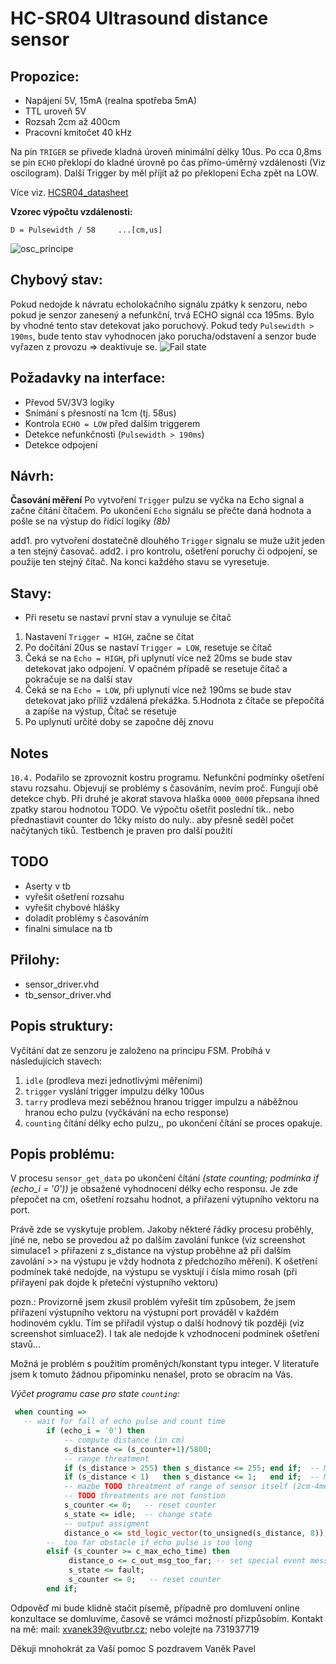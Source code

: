 # **HC-SR04** Ultrasound distance sensor

## **Propozice:**
* Napájení 5V, 15mA (realna spotřeba 5mA)
* TTL uroveň 5V
* Rozsah 2cm až 400cm
* Pracovní kmitočet 40 kHz

Na pin `TRIGER` se přivede kladná úroveň minimální délky 10us. Po cca 0,8ms se pin `ECHO` překlopí do kladné úrovně po čas přímo-úměrný vzdálenosti (Viz oscilogram). Další Trigger by měl příjít až po překlopení Echa zpět na LOW. 

Více viz. [HCSR04_datasheet](HCSR04_datasheet.pdf)

**Vzorec výpočtu vzdálenosti:**
```
D = Pulsewidth / 58     ...[cm,us]
````

![osc_principe](Img/Oscilograms/osc_principe.png)

## Chybový stav:
Pokud nedojde k návratu echolokačního signálu zpátky k senzoru, nebo pokud je senzor zanesený a nefunkční, trvá ECHO signál cca 195ms. Bylo by vhodné tento stav detekovat jako poruchový. Pokud tedy `Pulsewidth > 190ms`, bude tento stav vyhodnocen jako porucha/odstavení a senzor bude vyřazen z provozu => deaktivuje se.
![Fail state](Img/Oscilograms/osc_fault.png)

## **Požadavky na interface:**

* Převod 5V/3V3 logiky
* Snímání s přesností na 1cm (tj. 58us)
* Kontrola `ECHO = LOW` před dalším triggerem
* Detekce nefunkčnosti (`Pulsewidth > 190ms`)
* Detekce odpojení
## Návrh:
**Časování měření**
Po vytvoření `Trigger` pulzu se vyčka na Echo signal a začne čítání čítačem. Po ukončení `Echo` signálu se přečte daná hodnota a pošle se na výstup do řídící logiky *(8b)*

add1. pro vytvoření dostatečně dlouhého `Trigger` signalu se muže užit jeden a ten stejný časovač.
add2. i pro kontrolu, ošetření poruchy či odpojení, se použije ten stejný čítač. Na konci každého stavu se vyresetuje.

## Stavy:
* Při resetu se nastaví první stav a vynuluje se čítač
1.  Nastavení `Trigger = HIGH`, začne se čítat
2.  Po dočítání 20us se nastaví `Trigger = LOW`, resetuje se čítač
3.  Čeká se na `Echo = HIGH`, při uplynutí více než 20ms se bude stav detekovat jako odpojení. V opačném případě se resetuje čítač a pokračuje se na další stav
4. Čeká se na `Echo = LOW`, při uplynutí více než 190ms se bude stav detekovat jako  příliž vzdálená překážka.
5.Hodnota z čítače se přepočítá a zapíše na výstup, Čítač se resetuje
6. Po uplynutí určité doby se započne děj znovu
## Notes
`10.4.` Podařilo se zprovoznit kostru programu. Nefunkční podmínky ošetření stavu rozsahu. Objevují se problémy s časováním, nevím proč. Fungují obě detekce chyb. Při druhé je akorat stavova hlaška `0000_0000`  přepsana ihned zpatky starou hodnotou TODO. Ve výpočtu ošetřit poslední tik.. nebo přednastiavit counter do 1čky místo do nuly.. aby přesně seděl počet načýtaných tiků. Testbench je praven pro další použití

## TODO
* Aserty v tb
* vyřešit ošetření rozsahu
* vyřešit chybové hlášky
* doladit problémy s časováním
* finalni simulace na tb

## Přilohy:
* sensor_driver.vhd
* tb_sensor_driver.vhd

## Popis struktury:
Vyčítání dat ze senzoru je založeno na principu FSM. Probíhá v následujících stavech:
1) `idle` (prodleva mezi jednotlivými měřeními)
2) `trigger` vyslání trigger impulzu délky 100us
3) `tarry` prodleva mezi seběžnou hranou trigger impulzu a náběžnou hranou echo pulzu (vyčkávání na echo response)
4) `counting` čítání délky echo pulzu,, po ukončení čítání se proces opakuje.

## Popis problému:
V procesu `sensor_get_data` po ukončení čítání *(state counting; podmínka  if (echo_i = '0'))* je obsažené vyhodnocení délky echo responsu. Je zde přepočet na cm, ošetření rozsahu hodnot, a přiřazení výtupního vektoru na port.

Právě zde se vyskytuje problem. Jakoby některé řádky procesu proběhly, jíné ne, nebo se provedou až po dalším zavolání funkce (viz screenshot simulace1 > přiřazeni z s_distance na výstup proběhne až při dalším zavolání >> na výstupu je vždy hodnota z předchozího měření). K ošetření podmínek také nedojde, na výstupu se vysktují i čísla mimo rosah (při přiřayení pak dojde k přeteční výstupního vektoru)

pozn.: Provizorně jsem zkusil problém vyřešit tím způsobem, že jsem přiřazení výstupního vektoru na výstupní port prováděl v každém hodinovém cyklu. Tím se přiřadil výstup o další hodnový tik později (viz screenshot simluace2). I tak ale nedojde k vzhodnocení podmínek ošetření stavů...

Možná je problém s použitím proměných/konstant typu integer. V literatuře jsem k tomuto žádnou připomínku nenašel, proto se obracím na Vás.

*Výčet programu case pro state `counting`:*

```vhdl
 when counting =>
   -- wait for fall of echo pulse and count time
        if (echo_i = '0') then
            -- compute distance (in cm)
            s_distance <= (s_counter+1)/5800;  
            -- range threatment
            if (s_distance > 255) then s_distance <= 255; end if;  -- Max of range
            if (s_distance < 1)   then s_distance <= 1;   end if;  -- Min of range  
            -- mazbe TODO threatment of range of sensor itself (2cm-4meters)
            -- TODO threatments are not funstion
            s_counter <= 0;   -- reset counter
            s_state <= idle;  -- change state
            -- output assigment
            distance_o <= std_logic_vector(to_unsigned(s_distance, 8));
        --  too far obstacle if echo pulse is too long
        elsif (s_counter >= c_max_echo_time) then
             distance_o <= c_out_msg_too_far; -- set special event message
             s_state <= fault;
             s_counter <= 0;   -- reset counter
        end if;
```

Odpověď mi bude klidně stačit písemě, případně pro domluvení online konzultace se domluvíme, časově se  vrámci možností přizpůsobím.
Kontakt na mě:
mail: xvanek39@vutbr.cz;
nebo volejte na 731937719

Děkuji mnohokrát za Vaší pomoc
S pozdravem Vaněk Pavel
